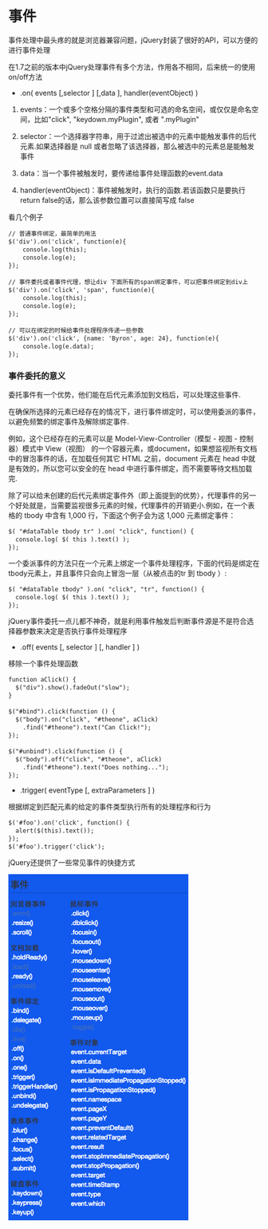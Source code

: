 # 事件

事件处理中最头疼的就是浏览器兼容问题，jQuery封装了很好的API，可以方便的进行事件处理

在1.7之前的版本中jQuery处理事件有多个方法，作用各不相同，后来统一的使用on/off方法

- .on( events [,selector ] [,data ], handler(eventObject) )


1. events：一个或多个空格分隔的事件类型和可选的命名空间，或仅仅是命名空间，比如"click", "keydown.myPlugin", 或者 ".myPlugin"

2. selector：一个选择器字符串，用于过滤出被选中的元素中能触发事件的后代元素.如果选择器是 null 或者忽略了该选择器，那么被选中的元素总是能触发事件

3. data：当一个事件被触发时，要传递给事件处理函数的event.data

4. handler(eventObject)：事件被触发时，执行的函数.若该函数只是要执行return false的话，那么该参数位置可以直接简写成 false

看几个例子
```
// 普通事件绑定，最简单的用法
$('div').on('click', function(e){
    console.log(this);
    console.log(e);
});

// 事件委托或者事件代理，想让div 下面所有的span绑定事件，可以把事件绑定到div上
$('div').on('click', 'span', function(e){
    console.log(this);
    console.log(e);
});

// 可以在绑定的时候给事件处理程序传递一些参数
$('div').on('click', {name: 'Byron', age: 24}, function(e){
    console.log(e.data);
});
```
### 事件委托的意义

委托事件有一个优势，他们能在后代元素添加到文档后，可以处理这些事件.

在确保所选择的元素已经存在的情况下，进行事件绑定时，可以使用委派的事件，以避免频繁的绑定事件及解除绑定事件.

例如，这个已经存在的元素可以是 Model-View-Controller（模型 - 视图 - 控制器）模式中 View（视图） 的一个容器元素，或document，如果想监视所有文档中的冒泡事件的话，在加载任何其它 HTML 之前，document 元素在 head 中就是有效的，所以您可以安全的在 head 中进行事件绑定，而不需要等待文档加载完.

除了可以给未创建的后代元素绑定事件外（即上面提到的优势），代理事件的另一个好处就是，当需要监视很多元素的时候，代理事件的开销更小.例如，在一个表格的 tbody 中含有 1,000 行，下面这个例子会为这 1,000 元素绑定事件：
```
$( "#dataTable tbody tr" ).on( "click", function() {
  console.log( $( this ).text() );
});
```
一个委派事件的方法只在一个元素上绑定一个事件处理程序，下面的代码是绑定在tbody元素上，并且事件只会向上冒泡一层（从被点击的tr 到 tbody ）:
```
$( "#dataTable tbody" ).on( "click", "tr", function() {
  console.log( $( this ).text() );
});
```
jQuery事件委托一点儿都不神奇，就是利用事件触发后判断事件源是不是符合选择器参数来决定是否执行事件处理程序

- .off( events [, selector ] [, handler ] )

移除一个事件处理函数
```
function aClick() {
  $("div").show().fadeOut("slow");
}

$("#bind").click(function () {
  $("body").on("click", "#theone", aClick)
    .find("#theone").text("Can Click!");
});

$("#unbind").click(function () {
  $("body").off("click", "#theone", aClick)
    .find("#theone").text("Does nothing...");
});
```

- .trigger( eventType [, extraParameters ] )

根据绑定到匹配元素的给定的事件类型执行所有的处理程序和行为
```
$('#foo').on('click', function() {
  alert($(this).text());
});
$('#foo').trigger('click');
```
jQuery还提供了一些常见事件的快捷方式

![事件](040701.png)
